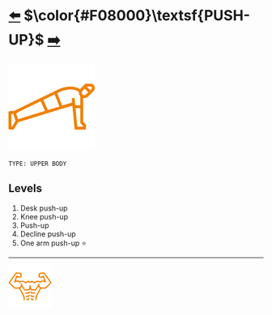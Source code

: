 # [:arrow_left:][prev] $\color{#F08000}\textsf{PUSH-UP}$ [:arrow_right:][next]

[![icon]](#levels)

`TYPE: UPPER BODY`

## Levels

1. Desk push-up
2. Knee push-up
3. Push-up
4. Decline push-up
5. One arm push-up :star:

---

[![abs](../icons/six_pack_little.svg)](../training-1.md "Training 1")

<!-- predefined -->
[next]: squat.md "Squat"
[prev]: pull-up.md "Pull-up"

<!-- icons -->
[icon]: ../icons/push-up.svg
